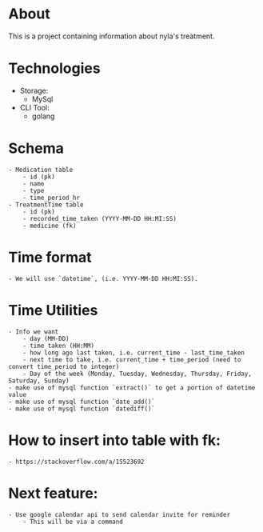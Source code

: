# About

This is a project containing information about nyla's treatment.

# Technologies

- Storage:
    - MySql
- CLI Tool:
    - golang

# Schema
    - Medication table
        - id (pk)
        - name
        - type
        - time_period_hr
    - TreatmentTime table
        - id (pk)
        - recorded_time_taken (YYYY-MM-DD HH:MI:SS)
        - medicine (fk)
# Time format
    - We will use `datetime`, (i.e. YYYY-MM-DD HH:MI:SS). 
# Time Utilities
    - Info we want 
        - day (MM-DD)
        - time taken (HH:MM)
        - how long ago last taken, i.e. current_time - last_time_taken
        - next time to take, i.e. current_time + time_period (need to convert time_period to integer)
        - Day of the week (Monday, Tuesday, Wednesday, Thursday, Friday, Saturday, Sunday)
    - make use of mysql function `extract()` to get a portion of datetime value
    - make use of mysql function `date_add()`
    - make use of mysql function `datediff()`

# How to insert into table with fk:
    - https://stackoverflow.com/a/15523692

# Next feature:
    - Use google calendar api to send calendar invite for reminder
        - This will be via a command
